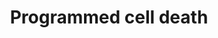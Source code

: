---
annotations:
- id: PW:0000009
  parent: regulatory pathway
  type: Pathway Ontology
  value: apoptotic cell death pathway
authors:
- MartijnVanIersel
- WBDerry
- MaintBot
- Khanspers
- Ddigles
- Eweitz
- Egonw
citedin: ''
communities: []
description: Programmed Cell Death pathway. Based on conference notes, european worm
  meeting 2004
last-edited: 2024-09-04
ndex: null
organisms:
- Caenorhabditis elegans
redirect_from:
- /index.php/Pathway:WP367
- /instance/WP367
- /instance/WP367_r135390
revision: r135390
schema-jsonld:
- '@context': https://schema.org/
  '@id': https://wikipathways.github.io/pathways/WP367.html
  '@type': Dataset
  creator:
    '@type': Organization
    name: WikiPathways
  description: Programmed Cell Death pathway. Based on conference notes, european
    worm meeting 2004
  keywords:
  - abl-1
  - akt-1
  - ape-1
  - ced-13
  - ced-3
  - ced-4
  - ced-9
  - cep-1
  - clk-2
  - egl-1
  - egl-38
  - fsn-1
  - gld-1
  - gld-3
  - hpr-9
  - hus-1
  - mrt-2
  - pax-2
  license: CC0
  name: Programmed cell death
seo: CreativeWork
title: Programmed cell death
wpid: WP367
---